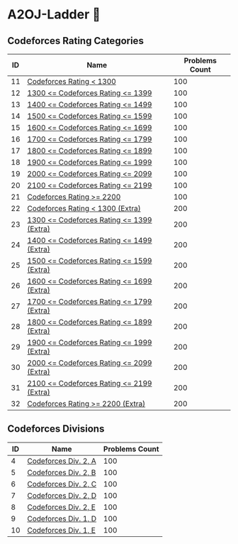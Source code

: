 # A2OJ-Ladder 🎉

## Codeforces Rating Categories

| ID  | Name                                    | Problems Count |
| --- | --------------------------------------- | -------------- |
| 11  | [Codeforces Rating < 1300](https://earthshakira.github.io/a2oj-clientside/server/Ladder11.html) | 100            |
| 12  | [1300 <= Codeforces Rating <= 1399](https://earthshakira.github.io/a2oj-clientside/server/Ladder12.html) | 100            |
| 13  | [1400 <= Codeforces Rating <= 1499](https://earthshakira.github.io/a2oj-clientside/server/Ladder13.html) | 100            |
| 14  | [1500 <= Codeforces Rating <= 1599](https://earthshakira.github.io/a2oj-clientside/server/Ladder14.html) | 100            |
| 15  | [1600 <= Codeforces Rating <= 1699](https://earthshakira.github.io/a2oj-clientside/server/Ladder15.html) | 100            |
| 16  | [1700 <= Codeforces Rating <= 1799](https://earthshakira.github.io/a2oj-clientside/server/Ladder16.html) | 100            |
| 17  | [1800 <= Codeforces Rating <= 1899](https://earthshakira.github.io/a2oj-clientside/server/Ladder17.html) | 100            |
| 18  | [1900 <= Codeforces Rating <= 1999](https://earthshakira.github.io/a2oj-clientside/server/Ladder18.html) | 100            |
| 19  | [2000 <= Codeforces Rating <= 2099](https://earthshakira.github.io/a2oj-clientside/server/Ladder19.html) | 100            |
| 20  | [2100 <= Codeforces Rating <= 2199](https://earthshakira.github.io/a2oj-clientside/server/Ladder20.html) | 100            |
| 21  | [Codeforces Rating >= 2200](https://earthshakira.github.io/a2oj-clientside/server/Ladder21.html) | 100            |
| 22  | [Codeforces Rating < 1300 (Extra)](https://earthshakira.github.io/a2oj-clientside/server/Ladder22.html) | 200            |
| 23  | [1300 <= Codeforces Rating <= 1399 (Extra)](https://earthshakira.github.io/a2oj-clientside/server/Ladder23.html) | 200         |
| 24  | [1400 <= Codeforces Rating <= 1499 (Extra)](https://earthshakira.github.io/a2oj-clientside/server/Ladder24.html) | 200         |
| 25  | [1500 <= Codeforces Rating <= 1599 (Extra)](https://earthshakira.github.io/a2oj-clientside/server/Ladder25.html) | 200         |
| 26  | [1600 <= Codeforces Rating <= 1699 (Extra)](https://earthshakira.github.io/a2oj-clientside/server/Ladder26.html) | 200         |
| 27  | [1700 <= Codeforces Rating <= 1799 (Extra)](https://earthshakira.github.io/a2oj-clientside/server/Ladder27.html) | 200         |
| 28  | [1800 <= Codeforces Rating <= 1899 (Extra)](https://earthshakira.github.io/a2oj-clientside/server/Ladder28.html) | 200         |
| 29  | [1900 <= Codeforces Rating <= 1999 (Extra)](https://earthshakira.github.io/a2oj-clientside/server/Ladder29.html) | 200         |
| 30  | [2000 <= Codeforces Rating <= 2099 (Extra)](https://earthshakira.github.io/a2oj-clientside/server/Ladder30.html) | 200         |
| 31  | [2100 <= Codeforces Rating <= 2199 (Extra)](https://earthshakira.github.io/a2oj-clientside/server/Ladder31.html) | 200         |
| 32  | [Codeforces Rating >= 2200 (Extra)](https://earthshakira.github.io/a2oj-clientside/server/Ladder32.html) | 200            |

## Codeforces Divisions

| ID  | Name                                    | Problems Count |
| --- | --------------------------------------- | -------------- |
| 4   | [Codeforces Div. 2, A](https://earthshakira.github.io/a2oj-clientside/server/Ladder4.html)  | 100            |
| 5   | [Codeforces Div. 2, B](https://earthshakira.github.io/a2oj-clientside/server/Ladder5.html)  | 100            |
| 6   | [Codeforces Div. 2, C](https://earthshakira.github.io/a2oj-clientside/server/Ladder6.html)  | 100            |
| 7   | [Codeforces Div. 2, D](https://earthshakira.github.io/a2oj-clientside/server/Ladder7.html)  | 100            |
| 8   | [Codeforces Div. 2, E](https://earthshakira.github.io/a2oj-clientside/server/Ladder8.html)  | 100            |
| 9   | [Codeforces Div. 1, D](https://earthshakira.github.io/a2oj-clientside/server/Ladder9.html)  | 100            |
| 10  | [Codeforces Div. 1, E](https://earthshakira.github.io/a2oj-clientside/server/Ladder10.html)  | 100            |
